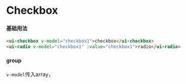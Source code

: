 # Checkbox

#### 基础用法


<checkbox-checkbox></checkbox-checkbox>

```html
<ui-checkbox v-model="checkbox1">checkbox</ui-checkbox>
<ui-radio v-model="checkbox1" :value="checkbox1">radio</ui-radio>
```

#### group
`v-model`传入array，
<checkbox-checkbox-group></checkbox-checkbox-group>
